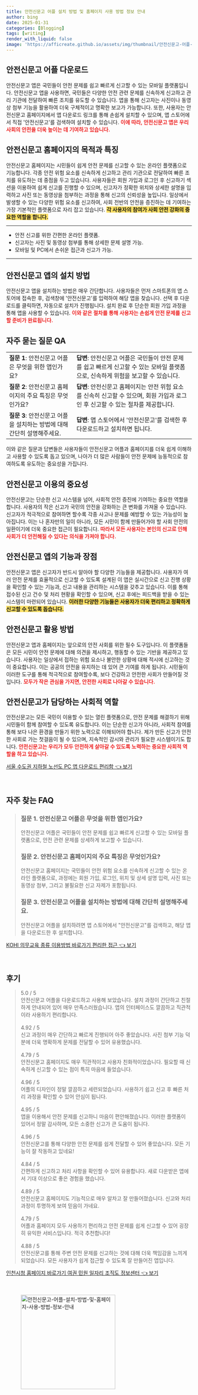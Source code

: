 ```yaml
---
title: 안전신문고 어플 설치 방법 및 홈페이지 사용 방법 정보 안내
author: bing
date: 2025-01-31
categories: [Blogging]
tags: [writing]
render_with_liquid: false
image: 'https://afficreate.github.io/assets/img/thumbnail/안전신문고-어플-설치-방법-및-홈페이지-사용-방법-정보-안내.webp'
---
```



<h2 id='안전신문고_어플_다운로드'>안전신문고 어플 다운로드</h2>

<p>안전신문고 앱은 국민들이 안전 문제를 쉽고 빠르게 신고할 수 있는 모바일 플랫폼입니다. 안전신문고 앱을 사용하면, 국민들은 다양한 안전 관련 문제를 신속하게 신고하고 관리 기관에 전달하여 빠른 조치를 유도할 수 있습니다. 앱을 통해 신고자는 사진이나 동영상 첨부 기능을 활용하여 더욱 구체적이고 명확한 보고가 가능합니다. 또한, 사용자는 안전신문고 홈페이지에서 앱 다운로드 링크를 통해 손쉽게 설치할 수 있으며, 앱 스토어에서 직접 '안전신문고'를 검색하여 설치할 수 있습니다. <b><span style="color: #ee2323;">이에 따라, 안전신문고 앱은 우리 사회의 안전을 더욱 높이는 데 기여하고 있습니다.</span></b></p>

<h2 id='안전신문고_홈페이지의_목적과_특징'>안전신문고 홈페이지의 목적과 특징</h2>

<p>안전신문고 홈페이지는 시민들이 쉽게 안전 문제를 신고할 수 있는 온라인 플랫폼으로 기능합니다. 각종 안전 위험 요소를 신속하게 신고하고 관리 기관으로 전달하여 빠른 조치를 유도하는 데 중점을 두고 있습니다. 사용자들은 회원 가입과 로그인 후 신고하기 섹션을 이용하여 쉽게 신고를 진행할 수 있으며, 신고자가 정확한 위치와 상세한 설명을 입력하고 사진 또는 동영상을 첨부하는 과정을 통해 신고의 신뢰성을 높입니다. 일상에서 발생할 수 있는 다양한 위험 요소를 신고하여, 사회 전반의 안전을 증진하는 데 기여하는 가장 기본적인 플랫폼으로 자리 잡고 있습니다. <b><span style="background-color: #ffe066;">각 사용자의 참여가 사회 안전 강화의 중요한 역할을 합니다.</span></b></p>

<hr />

<ul>
    <li>안전 신고를 위한 간편한 온라인 플랫폼.</li>
    <li>신고자는 사진 및 동영상 첨부를 통해 상세한 문제 설명 가능.</li>
    <li>모바일 및 PC에서 손쉬운 접근과 신고가 가능.</li>
</ul>

<hr />

<h2 id='안전신문고_앱의_설치_방법'>안전신문고 앱의 설치 방법</h2>

<p>안전신문고 앱을 설치하는 방법은 매우 간단합니다. 사용자들은 먼저 스마트폰의 앱 스토어에 접속한 후, 검색창에 '안전신문고'를 입력하여 해당 앱을 찾습니다. 선택 후 다운로드를 클릭하면, 자동으로 설치가 진행됩니다. 설치 완료 후 단순한 회원 가입 과정을 통해 앱을 사용할 수 있습니다. <b><span style="color: #ee2323;">이와 같은 절차를 통해 사용자는 손쉽게 안전 문제를 신고할 준비가 완료됩니다.</span></b></p>

<h2 id='자주_묻는_질문_QA'>자주 묻는 질문 QA</h2>

<table>
    <tr>
        <td><b>질문 1</b>: 안전신문고 어플은 무엇을 위한 앱인가요?</td>
        <td><b>답변</b>: 안전신문고 어플은 국민들이 안전 문제를 쉽고 빠르게 신고할 수 있는 모바일 플랫폼으로, 신속하게 위험을 보고할 수 있습니다.</td>
    </tr>
    <tr>
        <td><b>질문 2</b>: 안전신문고 홈페이지의 주요 특징은 무엇인가요?</td>
        <td><b>답변</b>: 안전신문고 홈페이지는 안전 위험 요소를 신속히 신고할 수 있으며, 회원 가입과 로그인 후 신고할 수 있는 절차를 제공합니다.</td>
    </tr>
    <tr>
        <td><b>질문 3</b>: 안전신문고 어플을 설치하는 방법에 대해 간단히 설명해주세요.</td>
        <td><b>답변</b>: 앱 스토어에서 '안전신문고'를 검색한 후 다운로드하고 설치하면 됩니다.</td>
    </tr>
</table>

<p>이와 같은 질문과 답변들은 사용자들이 안전신문고 어플과 홈페이지를 더욱 쉽게 이해하고 사용할 수 있도록 돕고 있으며, 나아가 더 많은 사람들이 안전 문제에 능동적으로 참여하도록 유도하는 중요성을 가집니다.</p>

<h2 id='안전신문고_이용의_중요성'>안전신문고 이용의 중요성</h2>

<p>안전신문고는 단순한 신고 시스템을 넘어, 사회적 안전 증진에 기여하는 중요한 역할을 합니다. 사용자의 작은 신고가 국민의 안전을 강화하는 큰 변화를 가져올 수 있습니다. 신고자가 적극적으로 참여하면 할수록 각종 사고나 문제를 예방할 수 있는 가능성이 높아집니다. 이는 나 혼자만의 일이 아니라, 모든 시민이 함께 만들어가야 할 사회 안전의 일환이기에 더욱 중요한 접근이 필요합니다. <b><span style="color: #ee2323;">따라서 모든 사용자는 본인의 신고로 인해 사회가 더 안전해질 수 있다는 의식을 가져야 합니다.</span></b></p>

<h2 id='안전신문고_앱의_기능과_장점'>안전신문고 앱의 기능과 장점</h2>

<p>안전신문고 앱은 신고자가 반드시 알아야 할 다양한 기능들을 제공합니다. 사용자가 여러 안전 문제를 효율적으로 신고할 수 있도록 설계된 이 앱은 실시간으로 신고 진행 상황을 확인할 수 있는 기능과, 신고 내용을 관리하는 시스템을 갖추고 있습니다. 이를 통해 접수된 신고 건수 및 처리 현황을 확인할 수 있으며, 신고 후에는 피드백을 받을 수 있는 시스템이 마련되어 있습니다. <b><span style="background-color: #ffe066;">이러한 다양한 기능들은 사용자가 더욱 편리하고 정확하게 신고할 수 있도록 돕습니다.</span></b></p>

<h2 id='안전신문고_활용_방법'>안전신문고 활용 방법</h2>

<p>안전신문고 앱과 홈페이지는 앞으로의 안전 사회를 위한 필수 도구입니다. 이 플랫폼들은 모든 시민이 안전 문제에 대해 의견을 제시하고, 행동할 수 있는 기반을 제공하고 있습니다. 사용자는 일상에서 접하는 위험 요소나 불안한 상황에 대해 적시에 신고하는 것이 중요합니다. 이는 공공의 안전을 유지하는 데 있어 큰 기여를 하게 됩니다. 시민들이 이러한 도구를 통해 적극적으로 참여할수록, 보다 건강하고 안전한 사회가 만들어질 것입니다. <b><span style="color: #ee2323;">모두가 작은 관심을 가지면, 안전한 사회로 나아갈 수 있습니다.</span></b></p>

<h2 id='안전신문고가_담당하는_사회적_역할'>안전신문고가 담당하는 사회적 역할</h2>

<p>안전신문고는 모든 국민이 이용할 수 있는 열린 플랫폼으로, 안전 문제를 해결하기 위해 시민들이 함께 참여할 수 있도록 유도합니다. 이는 단순한 신고가 아니라, 사회적 참여를 통해 보다 나은 환경을 만들기 위한 노력으로 이해되어야 합니다. 제가 만든 신고가 안전한 사회로 가는 첫걸음이 될 수 있으며, 지속적인 감시와 관리가 필요한 시스템이기도 합니다. <b><span style="color: #ee2323;">안전신문고는 우리가 모두 안전하게 살아갈 수 있도록 노력하는 중요한 사회적 역할을 하고 있습니다.</span></b></p>


<p><a class="click-button" title="서울 수도권 지하철 노선도 PC 앱 다운로드 편리함" href="https://afficreate.github.io/posts/%EC%84%9C%EC%9A%B8-%EC%88%98%EB%8F%84%EA%B6%8C-%EC%A7%80%ED%95%98%EC%B2%A0-%EB%85%B8%EC%84%A0%EB%8F%84-PC-%EC%95%B1-%EB%8B%A4%EC%9A%B4%EB%A1%9C%EB%93%9C-%ED%8E%B8%EB%A6%AC%ED%95%A8/" rel="dofollow">서울 수도권 지하철 노선도 PC 앱 다운로드 편리함 👈 보기</a></p><br>
<h2 id='자주_찾는_FAQ'>자주 찾는 FAQ</h2>
<div itemscope="" itemtype="https://schema.org/FAQPage"> 
<blockquote> 
<div itemscope="" itemprop="mainEntity" itemtype="https://schema.org/Question"> 
<h3 itemprop="name">질문 1. 안전신문고 어플은 무엇을 위한 앱인가요?</h3> 
<div itemscope="" itemprop="acceptedAnswer" itemtype="https://schema.org/Answer"> 
<span itemprop="text"> 
<p>안전신문고 어플은 국민들이 안전 문제를 쉽고 빠르게 신고할 수 있는 모바일 플랫폼으로, 안전 관련 문제를 상세하게 보고할 수 있습니다.</p> 
</span> 
</div> 
</div> 

<div itemscope="" itemprop="mainEntity" itemtype="https://schema.org/Question"> 
<h3 itemprop="name">질문 2. 안전신문고 홈페이지의 주요 특징은 무엇인가요?</h3> 
<div itemscope="" itemprop="acceptedAnswer" itemtype="https://schema.org/Answer"> 
<span itemprop="text"> 
<p>안전신문고 홈페이지는 국민들이 안전 위험 요소를 신속하게 신고할 수 있는 온라인 플랫폼으로, 과정에는 회원 가입, 로그인, 위치 및 상세 설명 입력, 사진 또는 동영상 첨부, 그리고 불필요한 신고 자제가 포함됩니다.</p> 
</span> 
</div> 
</div> 

<div itemscope="" itemprop="mainEntity" itemtype="https://schema.org/Question"> 
<h3 itemprop="name">질문 3. 안전신문고 어플을 설치하는 방법에 대해 간단히 설명해주세요.</h3> 
<div itemscope="" itemprop="acceptedAnswer" itemtype="https://schema.org/Answer"> 
<span itemprop="text"> 
<p>안전신문고 어플을 설치하려면 앱 스토어에서 "안전신문고"를 검색하고, 해당 앱을 다운로드한 후 설치합니다.</p> 
</span> 
</div> 
</div> 
</blockquote> 
</div>
<p><a class="click-button" title="KOHI 의무교육 종류 이용방법 바로가기 편리한 접근" href="https://afficreate.github.io/posts/KOHI-%EC%9D%98%EB%AC%B4%EA%B5%90%EC%9C%A1-%EC%A2%85%EB%A5%98-%EC%9D%B4%EC%9A%A9%EB%B0%A9%EB%B2%95-%EB%B0%94%EB%A1%9C%EA%B0%80%EA%B8%B0-%ED%8E%B8%EB%A6%AC%ED%95%9C-%EC%A0%91%EA%B7%BC/" rel="dofollow">KOHI 의무교육 종류 이용방법 바로가기 편리한 접근 👈 보기</a></p><br>
<h2 id='후기'>후기</h2>
<div itemscope itemtype="https://schema.org/Product">
  <blockquote>
  <div itemprop="review" itemscope itemtype="https://schema.org/Review">
      <div itemprop="reviewRating" itemscope itemtype="https://schema.org/Rating"> <span itemprop="ratingValue">5.0</span> / <span itemprop="bestRating">5</span> </div>
      <span itemprop="reviewBody">안전신문고 어플을 다운로드하고 사용해 보았습니다. 설치 과정이 간단하고 친절하게 안내되어 있어 매우 만족스러웠습니다. 앱의 인터페이스도 깔끔하고 직관적이라 사용하기 편리합니다.</span>
  </div>
  <br>
  <div itemprop="review" itemscope itemtype="https://schema.org/Review">
      <div itemprop="reviewRating" itemscope itemtype="https://schema.org/Rating"> <span itemprop="ratingValue">4.92</span> / <span itemprop="bestRating">5</span> </div>
      <span itemprop="reviewBody">신고 과정이 매우 간단하고 빠르게 진행되어 아주 좋았습니다. 사진 첨부 기능 덕분에 더욱 명확하게 문제를 전달할 수 있어 유용했습니다.</span>
  </div>
  <br>
  <div itemprop="review" itemscope itemtype="https://schema.org/Review">
      <div itemprop="reviewRating" itemscope itemtype="https://schema.org/Rating"> <span itemprop="ratingValue">4.79</span> / <span itemprop="bestRating">5</span> </div>
      <span itemprop="reviewBody">안전신문고 홈페이지도 매우 직관적이고 사용자 친화적이었습니다. 필요할 때 신속하게 신고할 수 있는 점이 특히 마음에 들었습니다.</span>
  </div>
  <br>
  <div itemprop="review" itemscope itemtype="https://schema.org/Review">
      <div itemprop="reviewRating" itemscope itemtype="https://schema.org/Rating"> <span itemprop="ratingValue">4.96</span> / <span itemprop="bestRating">5</span> </div>
      <span itemprop="reviewBody">어플의 디자인이 정말 깔끔하고 세련되었습니다. 사용하기 쉽고 신고 후 빠른 처리 과정을 확인할 수 있어 안심이 됩니다.</span>
  </div>
  <br>
  <div itemprop="review" itemscope itemtype="https://schema.org/Review">
      <div itemprop="reviewRating" itemscope itemtype="https://schema.org/Rating"> <span itemprop="ratingValue">4.95</span> / <span itemprop="bestRating">5</span> </div>
      <span itemprop="reviewBody">앱을 이용해서 안전 문제를 신고하니 마음이 편안해졌습니다. 이러한 플랫폼이 있어서 정말 감사하며, 모든 소중한 신고가 큰 도움이 됩니다.</span>
  </div>
  <br>
  <div itemprop="review" itemscope itemtype="https://schema.org/Review">
      <div itemprop="reviewRating" itemscope itemtype="https://schema.org/Rating"> <span itemprop="ratingValue">4.96</span> / <span itemprop="bestRating">5</span> </div>
      <span itemprop="reviewBody">안전신문고를 통해 다양한 안전 문제를 쉽게 전달할 수 있어 좋았습니다. 모든 기능이 잘 작동하고 있네요!</span>
  </div>
  <br>
  <div itemprop="review" itemscope itemtype="https://schema.org/Review">
      <div itemprop="reviewRating" itemscope itemtype="https://schema.org/Rating"> <span itemprop="ratingValue">4.84</span> / <span itemprop="bestRating">5</span> </div>
      <span itemprop="reviewBody">간편하게 신고하고 처리 사항을 확인할 수 있어 유용합니다. 새로 다운받은 앱에서 기대 이상으로 좋은 경험을 했습니다.</span>
  </div>
  <br>
  <div itemprop="review" itemscope itemtype="https://schema.org/Review">
      <div itemprop="reviewRating" itemscope itemtype="https://schema.org/Rating"> <span itemprop="ratingValue">4.89</span> / <span itemprop="bestRating">5</span> </div>
      <span itemprop="reviewBody">안전신문고 홈페이지도 기능적으로 매우 알차고 잘 만들어졌습니다. 신고와 처리과정이 투명하게 보여 믿음이 가네요.</span>
  </div>
  <br>
  <div itemprop="review" itemscope itemtype="https://schema.org/Review">
      <div itemprop="reviewRating" itemscope itemtype="https://schema.org/Rating"> <span itemprop="ratingValue">4.79</span> / <span itemprop="bestRating">5</span> </div>
      <span itemprop="reviewBody">어플과 홈페이지 모두 사용하기 편리하고 안전 문제를 쉽게 신고할 수 있어 굉장히 유익한 서비스입니다. 적극 추천합니다!</span>
  </div>
  <br>
  <div itemprop="review" itemscope itemtype="https://schema.org/Review">
      <div itemprop="reviewRating" itemscope itemtype="https://schema.org/Rating"> <span itemprop="ratingValue">4.88</span> / <span itemprop="bestRating">5</span> </div>
      <span itemprop="reviewBody">안전신문고를 통해 주변 안전 문제를 신고하는 것에 대해 더욱 책임감을 느끼게 되었습니다. 모든 사용자가 쉽게 접근할 수 있도록 잘 만들어진 앱입니다.</span>
  </div>
  </blockquote>
</div>
<p><a class="click-button" title="인천시청 홈페이지 바로가기 여권 민원 일자리 조직도 정보센터" href="https://afficreate.github.io/posts/%EC%9D%B8%EC%B2%9C%EC%8B%9C%EC%B2%AD-%ED%99%88%ED%8E%98%EC%9D%B4%EC%A7%80-%EB%B0%94%EB%A1%9C%EA%B0%80%EA%B8%B0-%EC%97%AC%EA%B6%8C-%EB%AF%BC%EC%9B%90-%EC%9D%BC%EC%9E%90%EB%A6%AC-%EC%A1%B0%EC%A7%81%EB%8F%84-%EC%A0%95%EB%B3%B4%EC%84%BC%ED%84%B0/" rel="dofollow">인천시청 홈페이지 바로가기 여권 민원 일자리 조직도 정보센터 👈 보기</a></p><br>
<figure class="image"><img src="https://afficreate.github.io/assets/img/thumbnail/안전신문고-어플-설치-방법-및-홈페이지-사용-방법-정보-안내.webp" alt="안전신문고-어플-설치-방법-및-홈페이지-사용-방법-정보-안내" width="256" height="256"></figure>